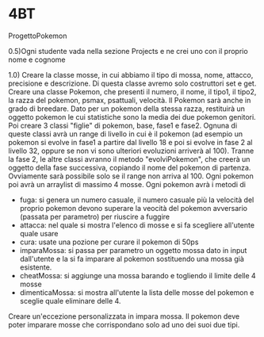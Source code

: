 # 4BT
ProgettoPokemon

0.5)Ogni studente vada nella sezione Projects e ne crei uno con il proprio nome e cognome

1.0)
Creare la classe mosse, in cui abbiamo il tipo di mossa, nome, attacco, precisione e descrizione. Di questa classe avremo solo costruttori set e get.
Creare una classe Pokemon, che presenti il numero, il nome, il tipo1, il tipo2, la razza del pokemon, psmax, psattuali, velocità.
Il Pokemon sarà anche in grado di breedare. Dato per un pokemon della stessa razza, restituirà un oggetto pokemon le cui statistiche sono la media dei due pokemon genitori.
Poi creare 3 classi "figlie" di pokemon, base, fase1 e fase2.
Ognuna di queste classi avrà un range di livello in cui è il pokemon (ad esempio un pokemon si evolve in fase1 a partire dal livello 18 e poi si evolve in fase 2 al livello 32, oppure se non vi sono ulteriori evoluzioni arriverà al 100).
Tranne la fase 2, le altre classi avranno il metodo "evolviPokemon", che creerà un oggetto della fase successiva, copiando il nome del pokemon di partenza. Ovviamente sarà possibile solo se il range non arriva al 100.
Ogni pokemon poi avrà un arraylist di massimo 4 mosse. Ogni pokemon avrà i metodi di 
- fuga: si genera un numero casuale, il numero casuale più la velocità del proprio pokemon devono superare la veocità del pokemon avversario (passata per parametro) per riuscire a fuggire
- attacca: nel quale si mostra l'elenco di mosse e si fa scegliere all'utente quale usare
- cura: usate una pozione per curare il pokemon di 50ps
- imparaMossa: si passa per parametro un oggetto mossa dato in input dall'utente e la si fa imparare al pokemon sostituendo una mossa già esistente.
- cheatMossa: si aggiunge una mossa barando e togliendo il limite delle 4 mosse
- dimenticaMossa: si mostra all'utente la lista delle mosse del pokemon e sceglie quale eliminare delle 4.
  
Creare un'eccezione personalizzata in impara mossa. Il pokemon deve poter imparare mosse che corrispondano solo ad uno dei suoi due tipi.

